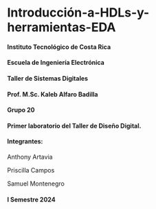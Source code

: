 # Introducción-a-HDLs-y-herramientas-EDA


#### Instituto Tecnológico de Costa Rica
#### Escuela de Ingeniería Electrónica
#### Taller de Sistemas Digitales
#### Prof. M.Sc. Kaleb Alfaro Badilla
#### Grupo 20

#### Primer laboratorio del Taller de Diseño Digital.

#### Integrantes:
 Anthony Artavia
 
 Priscilla Campos
 
 Samuel Montenegro

#### I Semestre 2024



